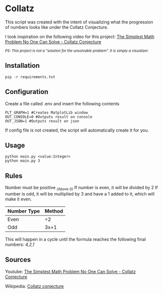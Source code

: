 # Collatz
This script was created with the intent of visualizing what the progression of numbers looks like under the Collatz Conjecture.

I took inspiration on the following video for this project: [The Simplest Math Problem No One Can Solve - Collatz Conjecture ](https://www.youtube.com/watch?v=094y1Z2wpJg)

<sub>_PS: This project is not a "solution for the unsolvable problem". It is simply a visualizer._</sub>
## Installation
```
pip -r requirements.txt
```
## Configuration
Create a file called .env and insert the following contents
```
PLT_GRAPH=1 #Creates MatplotLib window
OUT_CONSOLE=0 #Outputs result on console
OUT_JSON=1 #Outputs result on json
```
If config file is not created, the script will automatically create it for you.
## Usage
```
python main.py <value:Integer>
python main.py 3
```

## Rules
Number must be positive <sub>_(Above 0)_</sub>
If number is even, it will be divided by 2
If number is odd, it will be multiplied by 3 and have a 1 added to it, which will make it even.

| Number Type | Method |
|-------------|--------|
|     Even    |   ÷2   |
|     Odd     |  3x+1  |

This will happen in a cycle until the formula reaches the following final numbers: _4,2,1_

## Sources
Youtube: [The Simplest Math Problem No One Can Solve - Collatz Conjecture](https://www.youtube.com/watch?v=094y1Z2wpJg)

Wikipedia: [Collatz conjecture](https://en.wikipedia.org/wiki/Collatz_conjecture)

